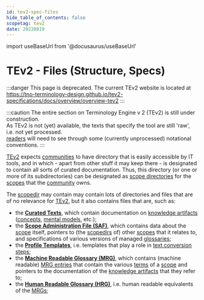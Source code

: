 ```yaml
---
id: tev2-spec-files
hide_table_of_contents: false
scopetag: tev2
date: 20220819
---
```


import useBaseUrl from '@docusaurus/useBaseUrl'

# TEv2 - Files (Structure, Specs)

:::danger This page is deprecated.
The current TEv2 website is located at https://tno-terminology-design.github.io/tev2-specifications/docs/overview/overview-tev2
:::

:::caution
The entire section on Terminology Engine v 2 (TEv2) is still under construction.<br/>
As TEv2 is not (yet) available, the texts that specify the tool are still 'raw', i.e. not yet processed.<br/>[readers](@) will need to see through some (currently unprocessed) notational conventions.
:::

[TEv2](@) expects [communities](@) to have directory that is easily accessible by IT tools, and in which - apart from other stuff it may keep there - is designated to contain all sorts of curated documentation. Thus, this directory (or one or more of its subdirectories) can be designated as [scope directories](@) for the [scopes](@) that the [community](@) owns.

The [scopedir](@) may contain may contain lots of directories and files that are of no relevance for [TEv2](@), but it also contains files that are, such as:

- the **[Curated Texts](/docs/tev2/spec-files/ctext)**, which contain documentation on [knowledge artifacts](@) ([concepts](@), [mental models](@), etc.);
- the **[Scope Administration File (SAF)](/docs/tev2/spec-files/saf)**, which contains data about the [scope](@) itself, pointers to (the [scopedirs](@) of) other [scopes](@) that it relates to, and specifications of various versions of managed [glossaries](@);
- the **[Profile Templates](/docs/tev2/spec-files/profile-templates)**, i.e. templates that play a role in [text conversion steps](/docs/tev2/overview/tev2-design-principles#text-conversion-steps);
- the **[Machine Readable Glossary (MRG)](/docs/tev2/spec-files/mrg)**, which contains (machine readable) [MRG entries](@) that contain the various [terms](@) of a [scope](@) and pointers to the documentation of the [knowledge artifacts](@) that they refer to;
- the **[Human Readable Glossary (HRG)](/docs/tev2/spec-files/hrg)**, i.e. human readable equivalents of the [MRGs](@);

